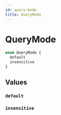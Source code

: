 ```yaml
---
id: query-mode
title: QueryMode
---
```


 # QueryMode





```graphql
enum QueryMode {
  default
  insensitive
}
```


## Values

### `default` 




### `insensitive` 






